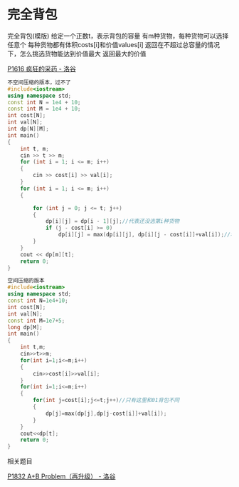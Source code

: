 # 完全背包

 完全背包(模版)
给定一个正数t，表示背包的容量
有m种货物，每种货物可以选择任意个
每种货物都有体积costs[i]和价值values[i]
返回在不超过总容量的情况下，怎么挑选货物能达到价值最大
返回最大的价值

[P1616 疯狂的采药 - 洛谷](https://www.luogu.com.cn/problem/P1616)

```c++
不空间压缩的版本，过不了
#include<iostream>
using namespace std;
const int N = 1e4 + 10;
const int M = 1e4 + 10;
int cost[N];
int val[N];
int dp[N][M];
int main()
{
    int t, m;
    cin >> t >> m;
    for (int i = 1; i <= m; i++)
    {
        cin >> cost[i] >> val[i];
    }
    for (int i = 1; i <= m; i++)
    {

        for (int j = 0; j <= t; j++)
        {
            dp[i][j] = dp[i - 1][j];//代表还没选第i种货物
            if (j - cost[i] >= 0)
                dp[i][j] = max(dp[i][j], dp[i][j - cost[i]]+val[i]);//和01背包唯一不同的就是此时下标还是i;
        }
    }
    cout << dp[m][t];
    return 0;
}
```

```c++
空间压缩的版本
#include<iostream>
using namespace std;
const int N=1e4+10;
int cost[N];
int val[N];
const int M=1e7+5;
long dp[M];
int main()
{
    int t,m;
    cin>>t>>m;
    for(int i=1;i<=m;i++)
    {
        cin>>cost[i]>>val[i];
    }
    for(int i=1;i<=m;i++)
    {
        for(int j=cost[i];j<=t;j++)//只有这里和01背包不同
        {
            dp[j]=max(dp[j],dp[j-cost[i]]+val[i]);
        }
    }
    cout<<dp[t];
    return 0;
}
```

相关题目

[P1832 A+B Problem（再升级） - 洛谷](https://www.luogu.com.cn/problem/P1832)